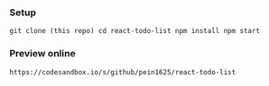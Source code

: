 ### Setup
`
git clone (this repo)
cd react-todo-list
npm install
npm start
`
### Preview online
`
https://codesandbox.io/s/github/pein1625/react-todo-list
`
